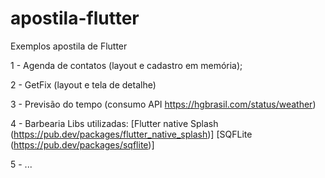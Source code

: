 # apostila-flutter
Exemplos apostila de Flutter


1 - Agenda de contatos (layout e cadastro em memória);

2 - GetFix (layout e tela de detalhe)

3 - Previsão do tempo (consumo API https://hgbrasil.com/status/weather)

4 - Barbearia
Libs utilizadas:
[Flutter native Splash (https://pub.dev/packages/flutter_native_splash)]
[SQFLite (https://pub.dev/packages/sqflite)]

5 - ...
